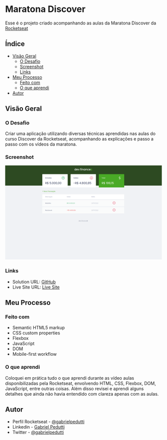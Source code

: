 # Maratona Discover

Esse é o projeto criado acompanhando as aulas da Maratona Discover da [Rocketseat](https://www.rocketseat.com.br/)

## Índice

- [Visão Geral](#Visão-Geral)
  - [O Desafio](#the-challenge)
  - [Screenshot](#screenshot)
  - [Links](#links)
- [Meu Processo](#Meu-Processo)
  - [Feito com](#Feito-com)
  - [O que aprendi](#O-que-aprendi)
- [Autor](#autor)

## Visão Geral

### O Desafio

Criar uma aplicação utilizando diversas técnicas aprendidas nas aulas do curso Discover da Rocketseat, acompanhando as explicações e passo a passo com os vídeos da maratona.

### Screenshot

![](./screenshot.png)

### Links

- Solution URL: [GitHub](https://github.com/gabrielpedutti/maratona-discover)
- Live Site URL: [Live Site](https://gabrielpedutti.github.io/maratona-discover)

## Meu Processo

### Feito com

- Semantic HTML5 markup
- CSS custom properties
- Flexbox
- JavaScript
- DOM
- Mobile-first workflow

### O que aprendi

Coloquei em prática tudo o que aprendi durante as vídeo aulas disponibilizadas pela Rocketseat, envolvendo HTML, CSS, Flexbox, DOM, JavaScript, entre outras coisas.
Além disso revisei e aprendi alguns detalhes que ainda não havia entendido com clareza apenas com as aulas.


## Autor

- Perfil Rocketseat - [@gabrielpedutti](https://app.rocketseat.com.br/me/gabriel-pedutti-03660)
- Linkedin - [Gabriel Pedutti](https://www.linkedin.com/in/gabriel-pedutti-9698b520b/)
- Twitter - [@gabrielpedutti](https://www.twitter.com/gabrielpedutti)



